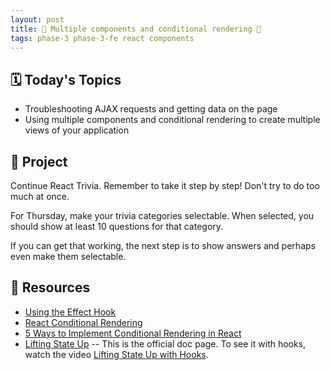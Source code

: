 ```yaml
---
layout: post
title: 🦊 Multiple components and conditional rendering 🦊
tags: phase-3 phase-3-fe react components
---
```


## 🗓️ Today's Topics

- Troubleshooting AJAX requests and getting data on the page
- Using multiple components and conditional rendering to create multiple views of your application

## 🎯 Project

Continue React Trivia. Remember to take it step by step! Don't try to do too much at once.

For Thursday, make your trivia categories selectable. When selected, you should show at least 10 questions for that category.

If you can get that working, the next step is to show answers and perhaps even make them selectable.

## 🔖 Resources

- [Using the Effect Hook](https://reactjs.org/docs/hooks-effect.html)
- [React Conditional Rendering](https://reactjs.org/docs/conditional-rendering.html)
- [5 Ways to Implement Conditional Rendering in React](https://blog.bitsrc.io/5-ways-to-implement-conditional-rendering-in-react-64730323b434)
- [Lifting State Up](https://reactjs.org/docs/lifting-state-up.html) -- This is the official doc page. To see it with hooks, watch the video [Lifting State Up with Hooks](https://www.youtube.com/watch?v=HF4o9KAZNxw).
